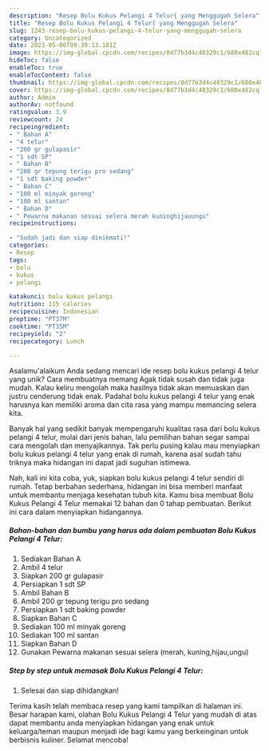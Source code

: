 ```yaml
---
description: "Resep Bolu Kukus Pelangi 4 Telur{ yang Menggugah Selera"
title: "Resep Bolu Kukus Pelangi 4 Telur{ yang Menggugah Selera"
slug: 1243-resep-bolu-kukus-pelangi-4-telur-yang-menggugah-selera
category: Uncategorized
date: 2023-05-06T09:39:13.181Z
image: https://img-global.cpcdn.com/recipes/8d77b3d4c48329c1/680x482cq70/bolu-kukus-pelangi-4-telur-foto-resep-utama.jpg
hideToc: false
enableToc: true
enableTocContent: false
thumbnail: https://img-global.cpcdn.com/recipes/8d77b3d4c48329c1/680x482cq70/bolu-kukus-pelangi-4-telur-foto-resep-utama.jpg
cover: https://img-global.cpcdn.com/recipes/8d77b3d4c48329c1/680x482cq70/bolu-kukus-pelangi-4-telur-foto-resep-utama.jpg
author: Admin
authorAv: notfound
ratingvalue: 3.9
reviewcount: 24
recipeingredient:
- " Bahan A"
- "4 telur"
- "200 gr gulapasir"
- "1 sdt SP"
- " Bahan B"
- "200 gr tepung terigu pro sedang"
- "1 sdt baking powder"
- " Bahan C"
- "100 ml minyak goreng"
- "100 ml santan"
- " Bahan D"
- " Pewarna makanan sesuai selera merah kuninghijauungu"
recipeinstructions:

- "Sudah jadi dan siap dinikmati!"
categories:
- Resep
tags:
- bolu
- kukus
- pelangi

katakunci: bolu kukus pelangi 
nutrition: 115 calories
recipecuisine: Indonesian
preptime: "PT37M"
cooktime: "PT35M"
recipeyield: "2"
recipecategory: Lunch

---
```



Asalamu'alaikum Anda sedang mencari ide resep bolu kukus pelangi 4 telur yang unik? Cara membuatnya memang Agak tidak susah dan tidak juga mudah. Kalau keliru mengolah maka hasilnya tidak akan memuaskan dan justru cenderung tidak enak. Padahal bolu kukus pelangi 4 telur yang enak harusnya kan memiliki aroma dan cita rasa yang mampu memancing selera kita.




Banyak hal yang sedikit banyak mempengaruhi kualitas rasa dari bolu kukus pelangi 4 telur, mulai dari jenis bahan, lalu pemilihan bahan segar sampai cara mengolah dan menyajikannya. Tak perlu pusing kalau mau menyiapkan bolu kukus pelangi 4 telur yang enak di rumah, karena asal sudah tahu triknya maka hidangan ini dapat jadi suguhan istimewa.


Nah, kali ini kita coba, yuk, siapkan bolu kukus pelangi 4 telur sendiri di rumah. Tetap berbahan sederhana, hidangan ini bisa memberi manfaat untuk membantu menjaga kesehatan tubuh kita. Kamu bisa membuat Bolu Kukus Pelangi 4 Telur memakai 12 bahan dan 0 tahap pembuatan. Berikut ini cara dalam menyiapkan hidangannya.

<!--inarticleads1-->

##### Bahan-bahan dan bumbu yang harus ada dalam pembuatan Bolu Kukus Pelangi 4 Telur:

1. Sediakan  Bahan A
1. Ambil 4 telur
1. Siapkan 200 gr gulapasir
1. Persiapkan 1 sdt SP
1. Ambil  Bahan B
1. Ambil 200 gr tepung terigu pro sedang
1. Persiapkan 1 sdt baking powder
1. Siapkan  Bahan C
1. Sediakan 100 ml minyak goreng
1. Sediakan 100 ml santan
1. Siapkan  Bahan D
1. Gunakan  Pewarna makanan sesuai selera (merah, kuning,hijau,ungu)




<!--inarticleads2-->

##### Step by step untuk memasak Bolu Kukus Pelangi 4 Telur:


1. Selesai dan siap dihidangkan!



Terima kasih telah membaca resep yang kami tampilkan di halaman ini. Besar harapan kami, olahan Bolu Kukus Pelangi 4 Telur yang mudah di atas dapat membantu anda menyiapkan hidangan yang enak untuk keluarga/teman maupun menjadi ide bagi kamu yang berkeinginan untuk berbisnis kuliner. Selamat mencoba!
